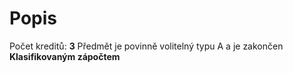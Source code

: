 # Popis
Počet kreditů: **3**
Předmět je povinně volitelný typu A a je zakončen **Klasifikovaným zápočtem**